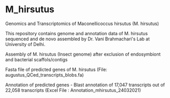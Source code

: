 # M_hirsutus
Genomics and Transcriptomics of Maconellicoccus hirsutus (M. hirsutus)

This repository contains genome and annotation data of M. hirsutus sequenced and de novo assembled by Dr. Vani Brahmachari's Lab at University of Delhi.

Assembly of M. hirsutus (Insect genome) after exclusion of endosymbiont and bacterial scaffols/contigs

Fasta file of predicted genes of M. hirsutus (File: augustus_QCed_transcripts_blobs.fa)

Annotation of predicted genes - Blast annotation of 17,047 transcripts out of 22,058 transcripts (Excel File : Annotation_mhirsutus_24032021)
